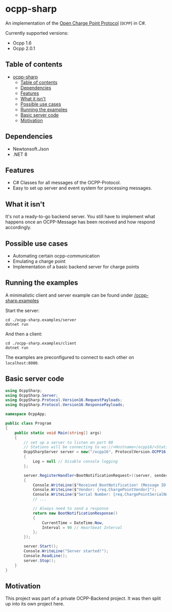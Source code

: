 # ocpp-sharp
An implementation of the [Open Charge Point Protocol](https://openchargealliance.org/protocols/open-charge-point-protocol/) (`OCPP`) in C#.

Currently supported versions:
- Ocpp 1.6
- Ocpp 2.0.1

## Table of contents
- [ocpp-sharp](#ocpp-sharp)
  - [Table of contents](#table-of-contents)
  - [Dependencies](#dependencies)
  - [Features](#features)
  - [What it isn't](#what-it-isnt)
  - [Possible use cases](#possible-use-cases)
  - [Running the examples](#running-the-examples)
  - [Basic server code](#basic-server-code)
  - [Motivation](#motivation)

## Dependencies
- Newtonsoft.Json
- .NET 8

## Features
- C# Classes for all messages of the OCPP-Protocol.
- Easy to set up server and event system for processing messages.

## What it isn't
It's not a ready-to-go backend server. You still have to implement what happens once an OCPP-Message has been received and how respond accordingly.

## Possible use cases
- Automating certain ocpp-communication
- Emulating a charge point
- Implementation of a basic backend server for charge points

## Running the examples
A minimalistic client and server example can be found under [/ocpp-sharp.examples](/ocpp-sharp.examples)

Start the server:
```shell
cd ./ocpp-sharp.examples/server
dotnet run
```

And then a client:
```shell
cd ./ocpp-sharp.examples/client
dotnet run
```

The examples are preconfigured to connect to each other on `localhost:8000`.

## Basic server code
```cs
using OcppSharp;
using OcppSharp.Server;
using OcppSharp.Protocol.Version16.RequestPayloads;
using OcppSharp.Protocol.Version16.ResponsePayloads;

namespace OcppApp;

public class Program
{
    public static void Main(string[] args)
    {
        // set up a server to listen on port 80
        // Stations will be connecting to ws://<Hostname>/ocpp16/<Station ID>
        OcppSharpServer server = new("/ocpp16", ProtocolVersion.OCPP16, 80)
        {
            Log = null // Disable console logging
        };

        server.RegisterHandler<BootNotificationRequest>((server, sender, req) =>
        {
            Console.WriteLine($"Received BootNotification! (Message ID = {req.FullRequest!.MessageId})");
            Console.WriteLine($"Vendor: {req.ChargePointVendor}");
            Console.WriteLine($"Serial Number: {req.ChargePointSerialNumber}");
            // ...

            // Always need to send a response
            return new BootNotificationResponse()
            {
                CurrentTime = DateTime.Now,
                Interval = 90 // Heartbeat Interval
            };
        });

        server.Start();
        Console.WriteLine("Server started!");
        Console.ReadLine();
        server.Stop();
    }
}
```

## Motivation
This project was part of a private OCPP-Backend project.
It was then split up into its own project here.
